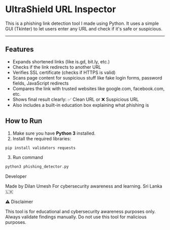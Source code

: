 # UltraShield URL Inspector

This is a phishing link detection tool I made using Python. It uses a simple GUI (Tkinter) to let users enter any URL and check if it's safe or suspicious.

---

## Features

- Expands shortened links (like is.gd, bit.ly, etc.)
- Checks if the link redirects to another URL
- Verifies SSL certificate (checks if HTTPS is valid)
- Scans page content for suspicious stuff like fake login forms, password fields, JavaScript redirects
- Compares the link with trusted websites like google.com, facebook.com, etc.
- Shows final result clearly: ✅ Clean URL or ❌ Suspicious URL
- Also includes a built-in education box explaining what phishing is


## How to Run



1. Make sure you have **Python 3** installed.
2. Install the required libraries:


```bash
pip install validators requests
```
3. Run command
   
```bash
python3 phishing_detector.py
```

Developer

Made by Dilan Umesh
For cybersecurity awareness and learning.
Sri Lanka 🇱🇰



⚠️ Disclaimer

This tool is for educational and cybersecurity awareness purposes only. Always validate findings manually. Do not use this tool for malicious purposes.
